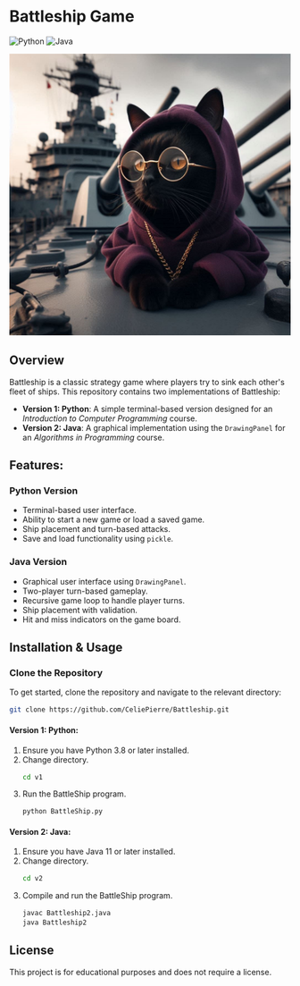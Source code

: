 # Battleship Game

![Python](https://img.shields.io/badge/Python-3.8%2B-blue)
![Java](https://img.shields.io/badge/Java-11%2B-orange)

![Battleship](cat-battleship.jpeg)

## Overview
Battleship is a classic strategy game where players try to sink each other's fleet of ships. This repository contains two implementations of Battleship:
- **Version 1: Python**: A simple terminal-based version designed for an *Introduction to Computer Programming* course.
- **Version 2: Java**: A graphical implementation using the `DrawingPanel` for an *Algorithms in Programming* course.

## Features:
### Python Version
- Terminal-based user interface.
- Ability to start a new game or load a saved game.
- Ship placement and turn-based attacks.
- Save and load functionality using `pickle`.

### Java Version
- Graphical user interface using `DrawingPanel`.
- Two-player turn-based gameplay.
- Recursive game loop to handle player turns.
- Ship placement with validation.
- Hit and miss indicators on the game board.

## Installation & Usage
### Clone the Repository
To get started, clone the repository and navigate to the relevant directory:
```sh
git clone https://github.com/CeliePierre/Battleship.git
```

#### Version 1: Python:
1. Ensure you have Python 3.8 or later installed.
2. Change directory.
    ```sh
    cd v1
    ```
3. Run the BattleShip program.
    ```sh
    python BattleShip.py
    ```

#### Version 2: Java:
1. Ensure you have Java 11 or later installed.
2. Change directory.
    ```sh
    cd v2
    ```
3. Compile and run the BattleShip program.
    ```sh
    javac Battleship2.java
    java Battleship2
    ```

## License
This project is for educational purposes and does not require a license.

